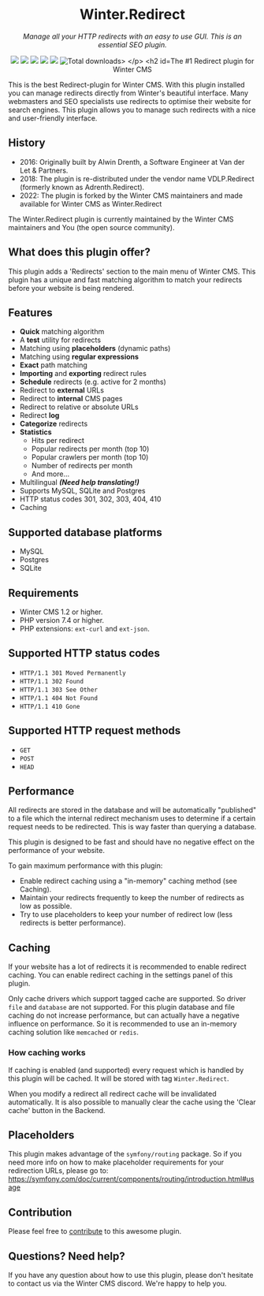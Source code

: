<p align="center">
	<h1 align="center">Winter.Redirect</h1>
</p>

<p align="center">
	<em>Manage all your HTTP redirects with an easy to use GUI. This is an essential SEO plugin.</em>
</p>

<p align="center">
	<img src="https://badgen.net/packagist/php/winter/wn-redirect-plugin">
	<img src="https://badgen.net/packagist/license/winter/wn-redirect-plugin">
	<img src="https://badgen.net/packagist/v/winter/wn-redirect-plugin/latest">
	<img src="https://badgen.net/badge/cms/Winter%20CMS">
	<img src="https://badgen.net/badge/type/plugin">
	<img src="http://poser.pugx.org/winter/wn-pages-plugin/downloads" alt="Total downloads>
</p>

## The #1 Redirect plugin for Winter CMS

This is the best Redirect-plugin for Winter CMS. With this plugin installed you can manage redirects directly from Winter's beautiful interface. Many webmasters and SEO specialists use redirects to optimise their website for search engines. This plugin allows you to manage such redirects with a nice and user-friendly interface.

## History

- 2016: Originally built by Alwin Drenth, a Software Engineer at Van der Let & Partners.
- 2018: The plugin is re-distributed under the vendor name VDLP.Redirect (formerly known as Adrenth.Redirect).
- 2022: The plugin is forked by the Winter CMS maintainers and made available for Winter CMS as Winter.Redirect

The Winter.Redirect plugin is currently maintained by the Winter CMS maintainers and You (the open source community).

## What does this plugin offer?

This plugin adds a 'Redirects' section to the main menu of Winter CMS. This plugin has a unique and fast matching algorithm to match your redirects before your website is being rendered.

## Features

* **Quick** matching algorithm
* A **test** utility for redirects
* Matching using **placeholders** (dynamic paths)
* Matching using **regular expressions**
* **Exact** path matching
* **Importing** and **exporting** redirect rules
* **Schedule** redirects (e.g. active for 2 months)
* Redirect to **external** URLs
* Redirect to **internal** CMS pages
* Redirect to relative or absolute URLs
* Redirect **log**
* **Categorize** redirects
* **Statistics**
    * Hits per redirect
    * Popular redirects per month (top 10)
    * Popular crawlers per month (top 10)
    * Number of redirects per month
    * And more...
* Multilingual ***(Need help translating!)***
* Supports MySQL, SQLite and Postgres
* HTTP status codes 301, 302, 303, 404, 410
* Caching

## Supported database platforms

* MySQL
* Postgres
* SQLite

## Requirements

* Winter CMS 1.2 or higher.
* PHP version 7.4 or higher.
* PHP extensions: `ext-curl` and `ext-json`.

## Supported HTTP status codes

* `HTTP/1.1 301 Moved Permanently`
* `HTTP/1.1 302 Found`
* `HTTP/1.1 303 See Other`
* `HTTP/1.1 404 Not Found`
* `HTTP/1.1 410 Gone`

## Supported HTTP request methods

* `GET`
* `POST`
* `HEAD`

## Performance

All redirects are stored in the database and will be automatically "published" to a file which the internal redirect mechanism uses to determine if a certain request needs to be redirected. This is way faster than querying a database.

This plugin is designed to be fast and should have no negative effect on the performance of your website.

To gain maximum performance with this plugin:

* Enable redirect caching using a "in-memory" caching method (see Caching).
* Maintain your redirects frequently to keep the number of redirects as low as possible.
* Try to use placeholders to keep your number of redirect low (less redirects is better performance).

## Caching

If your website has a lot of redirects it is recommended to enable redirect caching. You can enable redirect caching in the settings panel of this plugin.

Only cache drivers which support tagged cache are supported. So driver `file` and `database` are not supported. For this plugin database and file caching do not increase performance, but can actually have a negative influence on performance. So it is recommended to use an in-memory caching solution like `memcached` or `redis`.

### How caching works

If caching is enabled (and supported) every request which is handled by this plugin will be cached. It will be stored with tag `Winter.Redirect`.

When you modify a redirect all redirect cache will be invalidated automatically. It is also possible to manually clear the cache using the 'Clear cache' button in the Backend.

## Placeholders

This plugin makes advantage of the `symfony/routing` package. So if you need more info on how to make placeholder requirements for your redirection URLs, please go to: https://symfony.com/doc/current/components/routing/introduction.html#usage

## Contribution

Please feel free to [contribute](https://github.com/wintercms/wn-redirect-plugin) to this awesome plugin.

## Questions? Need help?

If you have any question about how to use this plugin, please don't hesitate to contact us via the Winter CMS discord. We're happy to help you.

